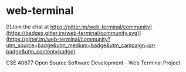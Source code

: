 # web-terminal

[![Join the chat at https://gitter.im/web-terminal/community](https://badges.gitter.im/web-terminal/community.svg)](https://gitter.im/web-terminal/community?utm_source=badge&utm_medium=badge&utm_campaign=pr-badge&utm_content=badge)

CSE 40677 Open Source Software Development -  Web Terminal Project
